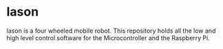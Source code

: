 Iason
=====

Iason is a four wheeled mobile robot. This repository holds all the low and high level control software for the Microcontroller and the Raspberry Pi.



